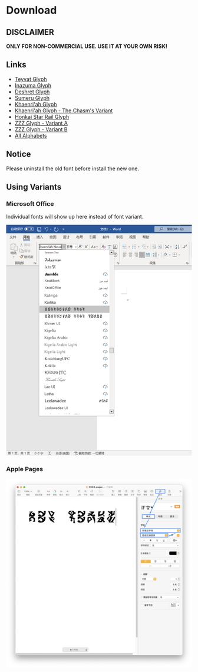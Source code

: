 # Download

## DISCLAIMER

**ONLY FOR NON-COMMERCIAL USE. USE IT AT YOUR OWN RISK!**

## Links

- [Teyvat Glyph](font/genshin-impact/TeyvatNeue-Regular-1.002.otf)
- [Inazuma Glyph](font/genshin-impact/InazumaNeue-Regular-0.006.otf)
- [Deshret Glyph](font/genshin-impact/DeshretNeue-Regular-1.000.otf)
- [Sumeru Glyph](font/genshin-impact/SumeruNeue-Regular-0.007.otf)
- [Khaenri'ah Glyph](font/genshin-impact/KhaenriahNeue-Regular-2.000.otf)
- [Khaenri'ah Glyph - The Chasm's Variant](font/genshin-impact/KhaenriahNeue-Chasm-2.000.otf)
- [Honkai Star Rail Glyph](font/honkai-star-rail/StarRailNeue-Regular-0.002.otf)
- [ZZZ Glyph - Variant A](font/zenless-zone-zero/ZZZNeue-VariantA-0.003.otf)
- [ZZZ Glyph - Variant B](font/zenless-zone-zero/ZZZNeue-VariantB-0.003.otf)
- [All Alphabets](doc/Hoyo-Glyphs-alphabet.pdf)

## Notice

Please uninstall the old font before install the new one. 

## Using Variants

### Microsoft Office

Individual fonts will show up here instead of font variant.

![Using font variant in Microsoft Pages](font-variant-in-ms-office.png)

### Apple Pages

![Using font variant in Apple Pages](font-variant-in-pages.png)
